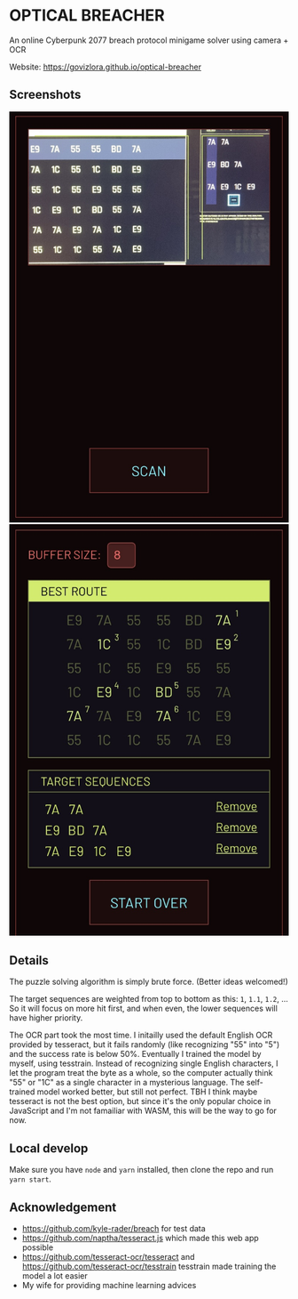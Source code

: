 # OPTICAL BREACHER

An online Cyberpunk 2077 breach protocol minigame solver using camera + OCR

Website: https://govizlora.github.io/optical-breacher

## Screenshots
![Screenshot 1](assets/sc1.PNG)
![Screenshot 2](assets/sc2.PNG)

## Details
The puzzle solving algorithm is simply brute force. (Better ideas welcomed!)

The target sequences are weighted from top to bottom as this: `1`, `1.1`, `1.2`, ... So it will focus on more hit first, and when even, the lower sequences will have higher priority.

The OCR part took the most time. I initailly used the default English OCR provided by tesseract, but it fails randomly (like recognizing "55" into "5") and the success rate is below 50%. Eventually I trained the model by myself, using tesstrain. Instead of recognizing single English characters, I let the program treat the byte as a whole, so the computer actually think "55" or "1C" as a single character in a mysterious language. The self-trained model worked better, but still not perfect. TBH I think maybe tesseract is not the best option, but since it's the only popular choice in JavaScript and I'm not famailiar with WASM, this will be the way to go for now.

## Local develop
Make sure you have `node` and `yarn` installed, then clone the repo and run `yarn start`.

## Acknowledgement
- https://github.com/kyle-rader/breach for test data
- https://github.com/naptha/tesseract.js which made this web app possible
- https://github.com/tesseract-ocr/tesseract and https://github.com/tesseract-ocr/tesstrain tesstrain made training the model a lot easier
- My wife for providing machine learning advices
